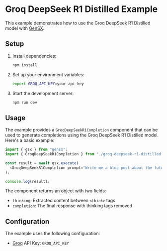 # Groq DeepSeek R1 Distilled Example

This example demonstrates how to use the Groq DeepSeek R1 Distilled model with [GenSX](https://gensx.dev).

## Setup

1. Install dependencies:

   ```bash
   npm install
   ```

2. Set up your environment variables:

   ```bash
   export GROQ_API_KEY=your-api-key
   ```

3. Start the development server:

   ```bash
   npm run dev
   ```

## Usage

The example provides a `GroqDeepSeekR1Completion` component that can be used to generate completions using the Groq DeepSeek R1 Distilled model. Here's a basic example:

```typescript
import { gsx } from "gensx";
import { GroqDeepSeekR1Completion } from "./groq-deepseek-r1-distilled.js";

const result = await gsx.execute(
  <GroqDeepSeekR1Completion prompt="Write me a blog post about the future of AI." />
);

console.log(result);
```

The component returns an object with two fields:

- `thinking`: Extracted content between `<think>` tags
- `completion`: The final response with thinking tags removed

## Configuration

The example uses the following configuration:

- [Groq](https://groq.com) API Key: `GROQ_API_KEY`
